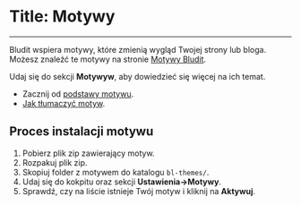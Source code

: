 # Title: Motywy
<!-- Position: 6 -->
---
Bludit wspiera motywy, które zmienią wygląd Twojej strony lub bloga. Możesz znaleźć te motywy na stronie [Motywy Bludit](https://themes.bludit.com).

Udaj się do sekcji **Motywyw**, aby dowiedzieć się więcej na ich temat.
- Zacznij od [podstawy motywu](https://docs.bludit.com/en/themes/theme-basics).
- [Jak tłumaczyć motyw](https://docs.bludit.com/en/languages/translate-themes).

## Proces instalacji motywu
1. Pobierz plik zip zawierający motyw.
2. Rozpakuj plik zip.
3. Skopiuj folder z motywem do katalogu `bl-themes/`.
4. Udaj się do kokpitu oraz sekcji **Ustawienia->Motywy**.
5. Sprawdź, czy na liście istnieje Twój motyw i kliknij na **Aktywuj**.
